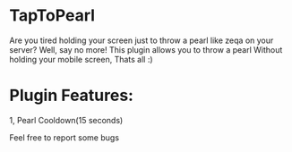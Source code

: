 # TapToPearl
Are you tired holding your screen just to throw a pearl like zeqa on your server? 
Well, say no more! 
This plugin allows you to throw a pearl Without holding your mobile screen, Thats all :)
# Plugin Features:
1, Pearl Cooldown(15 seconds)

Feel free to report some bugs
